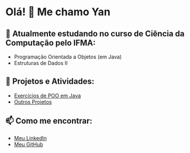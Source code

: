 # Olá! 👋 Me chamo Yan

## 🌱 Atualmente estudando no curso de Ciência da Computação pelo IFMA:
- Programação Orientada a Objetos (em Java)
- Estruturas de Dados II

## 📂 Projetos e Atividades:
- [Exercícios de POO em Java](https://github.com/vinyanw/poo-java-exercicios)
- [Outros Projetos](https://github.com/seu-usuario?tab=repositories)

## 📫 Como me encontrar:
- [Meu LinkedIn](https://linkedin.com/in/vinyanw)
- [Meu GitHub](https://github.com/vinyanw)
